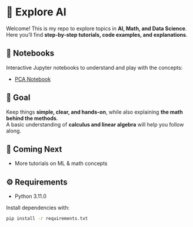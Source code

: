 # 🌱 Explore AI  

Welcome! This is my repo to explore topics in **AI, Math, and Data Science**.  
Here you’ll find **step-by-step tutorials, code examples, and explanations**.  

## 📓 Notebooks  
Interactive Jupyter notebooks to understand and play with the concepts:  
- [PCA Notebook](https://github.com/mutluhtc/exploreAI/blob/main/notebooks/PCA.ipynb)  

## 🎯 Goal  
Keep things **simple, clear, and hands-on**, while also explaining **the math behind the methods**.  
A basic understanding of **calculus and linear algebra** will help you follow along.

## 🚀 Coming Next  
- More tutorials on ML & math concepts  

## ⚙️ Requirements  
- Python 3.11.0  

Install dependencies with:  
```bash
pip install -r requirements.txt
